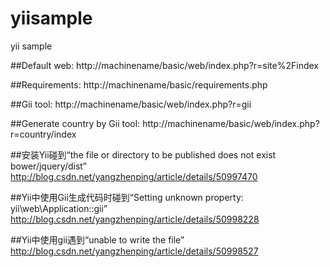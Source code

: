 ﻿# yiisample
yii sample

##Default web:
http://machinename/basic/web/index.php?r=site%2Findex

##Requirements:
http://machinename/basic/requirements.php

##Gii tool:
http://machinename/basic/web/index.php?r=gii

##Generate country by Gii tool:
http://machinename/basic/web/index.php?r=country/index

##安装Yii碰到“the file or directory to be published does not exist bower/jquery/dist”
http://blog.csdn.net/yangzhenping/article/details/50997470

##Yii中使用Gii生成代码时碰到“Setting unknown property: yii\web\Application::gii”
http://blog.csdn.net/yangzhenping/article/details/50998228

##Yii中使用gii遇到“unable to write the file”
http://blog.csdn.net/yangzhenping/article/details/50998527
